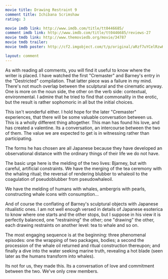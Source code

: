 ```yaml
---
movie title: Drawing Restraint 9
comment title: Ichibana Scrimshaw
rating: 3

movie imdb link: http://www.imdb.com/title/tt0446685/
comment imdb link: http://www.imdb.com/title/tt0446685/reviews-27
movie tmdb link: http://www.themoviedb.org/movie/34787
movie tmdb trailer: 
movie tmdb poster: http://cf2.imgobject.com/t/p/original/aRzf7uYCelRzwHYuWjfPaWJHPPW.jpg

layout: comment
---
```


As with reading all comments, you will find it useful to know where the writer is placed. I have watched the first "Cremaster" and Barney's entry in the "Destricted" compilation. That latter piece was a failure in my mind. There's not much overlap between the sculptural and the cinematic anyway. One is more on the noun side, the other on the verb side: contextual, environmental. I admire that he tried to find that commonality in the erotic, but the result is rather sophomoric in all but the initial choices.

This isn't wonderful either. I hold hope for the later "Cremaster" experiences, that there will be some valuable conversation between us. This is a wholly different thing altogether. This man has found his love, and has created a valentine. Its a conversation, an intercourse between the two of them. The value we are expected to get is in witnessing rather than participating.

The forms he has chosen are all Japanese because they have developed an observational distance with the ordinary things of their life we do not have.

The basic urge here is the melding of the two lives: Bjarney, but with careful, artificial constraints. We have the merging of the tea ceremony with the whaling ritual; the reversal of rendering blubber to whaleoil to the coagulation of pseudoblubber from pseudowhaleoil.

We have the melding of humans with whales, ambergris with pearls, constructing whale icons with consumption...

And of course the conflating of Barney's sculptural objects with Japanese ritualistic ones. I am not well enough versed in details of Japanese esoterica to know where one starts and the other stops, but I suppose in his view it is perfectly balanced, one "restraining" the other; one "drawing" the other, each drawing restraints on another level: tea to whale and so on.

The most engaging sequence is at the beginning: three phenomenal episodes: one the wrapping of two packages, bodies; a second the procession of the whale oil returned and ritual construction thereupon; and finally a dive into the water seeking marine truth, revealing a hot blade (seen later as the humans transform into whales).

Its not for us, they made this. Its a conversation of love and commitment between the two. We've only crew members.